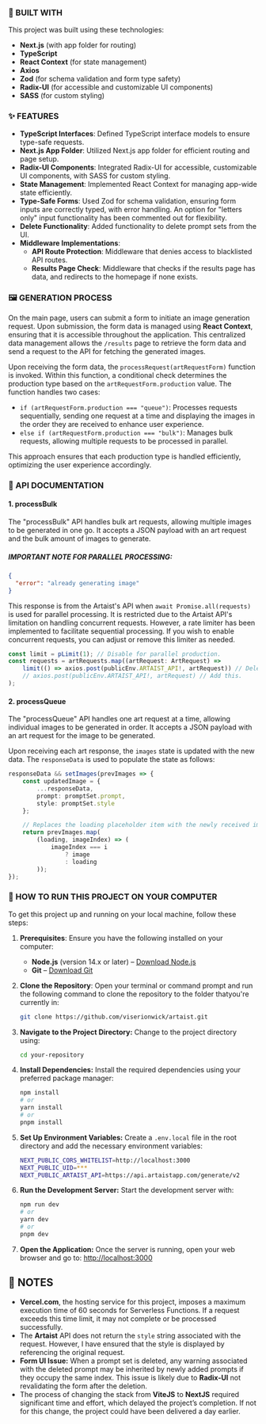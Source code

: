 ### 🧱 BUILT WITH

This project was built using these technologies:

- **Next.js** (with app folder for routing)
- **TypeScript**
- **React Context** (for state management)
- **Axios**
- **Zod** (for schema validation and form type safety)
- **Radix-UI** (for accessible and customizable UI components)
- **SASS** (for custom styling)


### ✨ FEATURES

- **TypeScript Interfaces**: Defined TypeScript interface models to ensure type-safe requests.
- **Next.js App Folder**: Utilized Next.js app folder for efficient routing and page setup.
- **Radix-UI Components**: Integrated Radix-UI for accessible, customizable UI components, with SASS for custom styling.
- **State Management**: Implemented React Context for managing app-wide state efficiently.
- **Type-Safe Forms**: Used Zod for schema validation, ensuring form inputs are correctly typed, with error handling. An option for "letters only" input functionality has been commented out for flexibility.
- **Delete Functionality**: Added functionality to delete prompt sets from the UI.
- **Middleware Implementations**:
  - **API Route Protection**: Middleware that denies access to blacklisted API routes.
  - **Results Page Check**: Middleware that checks if the results page has data, and redirects to the homepage if none exists.


### 🖼️ GENERATION PROCESS

On the main page, users can submit a form to initiate an image generation request. Upon submission, the form data is managed using **React Context**, ensuring that it is accessible throughout the application. This centralized data management allows the `/results` page to retrieve the form data and send a request to the API for fetching the generated images.

Upon receiving the form data, the `processRequest(artRequestForm)` function is invoked. Within this function, a conditional check determines the production type based on the `artRequestForm.production` value. The function handles two cases:

- `if (artRequestForm.production === "queue")`: Processes requests sequentially, sending one request at a time and displaying the images in the order they are received to enhance user experience.
- `else if (artRequestForm.production === "bulk")`: Manages bulk requests, allowing multiple requests to be processed in parallel.

This approach ensures that each production type is handled efficiently, optimizing the user experience accordingly.


### 📡 API DOCUMENTATION

#### 1. **processBulk**

The "processBulk" API handles bulk art requests, allowing multiple images to be generated in one go. It accepts a JSON payload with an art request and the bulk amount of images to generate.

##### IMPORTANT NOTE FOR PARALLEL PROCESSING:

```json
{
  "error": "already generating image"
}
```

This response is from the Artaist's API when `await Promise.all(requests)` is used for parallel processing. It is restricted due to the Artaist API's limitation on handling concurrent requests. However, a rate limiter has been implemented to facilitate sequential processing. If you wish to enable concurrent requests, you can adjust or remove this limiter as needed.

```typescript
const limit = pLimit(1); // Disable for parallel production.
const requests = artRequests.map((artRequest: ArtRequest) =>
    limit(() => axios.post(publicEnv.ARTAIST_API!, artRequest)) // Delete this.
    // axios.post(publicEnv.ARTAIST_API!, artRequest) // Add this.
);
```

#### 2. **processQueue**

The "processQueue" API handles one art request at a time, allowing individual images to be generated in order. It accepts a JSON payload with an art request for the image to be generated.

Upon receiving each art response, the `images` state is updated with the new data. The `responseData` is used to populate the state as follows:

```typescript
responseData && setImages(prevImages => {
    const updatedImage = {
        ...responseData,
        prompt: promptSet.prompt,
        style: promptSet.style
    };

    // Replaces the loading placeholder item with the newly received image.
    return prevImages.map(
        (loading, imageIndex) => (
            imageIndex === i
                ? image
                : loading
        ));
});
```

### 🚀 HOW TO RUN THIS PROJECT ON YOUR COMPUTER
To get this project up and running on your local machine, follow these steps:

1. **Prerequisites**:
   Ensure you have the following installed on your computer:
   - **Node.js** (version 14.x or later) – [Download Node.js](https://nodejs.org/)
   - **Git** – [Download Git](https://git-scm.com/)

2. **Clone the Repository**:
   Open your terminal or command prompt and run the following command to clone the repository to the folder thatyou're currently in:
   ```bash
   git clone https://github.com/viserionwick/artaist.git
   ```
3. **Navigate to the Project Directory:** Change to the project directory using:
   ```bash
   cd your-repository
   ```
4. **Install Dependencies:** Install the required dependencies using your preferred package manager:
   ```bash
   npm install
   # or
   yarn install
   # or
   pnpm install
   ```
5. **Set Up Environment Variables:** Create a `.env.local` file in the root directory and add the necessary environment variables:
   ```bash
   NEXT_PUBLIC_CORS_WHITELIST=http://localhost:3000
   NEXT_PUBLIC_UID=***
   NEXT_PUBLIC_ARTAIST_API=https://api.artaistapp.com/generate/v2
   ```
6. **Run the Development Server:** Start the development server with:
   ```bash
   npm run dev
   # or
   yarn dev
   # or
   pnpm dev
   ```
7. **Open the Application:** Once the server is running, open your web browser and go to: [http://localhost:3000](http://localhost:3000)


## 📝 NOTES
- **Vercel.com**, the hosting service for this project, imposes a maximum execution time of 60 seconds for Serverless Functions. If a request exceeds this time limit, it may not complete or be processed successfully.
- The **Artaist** API does not return the `style` string associated with the request. However, I have ensured that the style is displayed by referencing the original request.
- **Form UI Issue:** When a prompt set is deleted, any warning associated with the deleted prompt may be inherited by newly added prompts if they occupy the same index. This issue is likely due to **Radix-UI** not revalidating the form after the deletion.
- The process of changing the stack from **ViteJS** to **NextJS** required significant time and effort, which delayed the project’s completion. If not for this change, the project could have been delivered a day earlier.